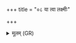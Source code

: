 +++
title = "०८ या त्वा लक्ष्मीः"

+++
<details><summary>मूलम् (GR)</summary>

+++(PSK 20.17.8)+++या त्वा लक्ष्मीः पतयालूर् अजुष्ट्- +++(ajuṣṭā)+++  
-आधिचस्कन्द वन्दनेव वृक्षम् ।  
अन्यत्रास्मत् सवितस् ताम् इतो धा  
हिरण्यहस्तो वसु नो रराणः ॥
</details>